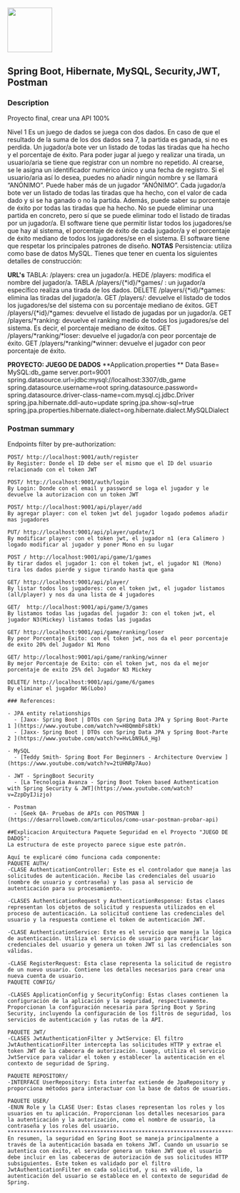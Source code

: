# 
<p >
  <img src="src/main/resources/images/logos.png" width="100" />

</p>

## Spring Boot, Hibernate, MySQL, Security,JWT, Postman

### Description

Proyecto final, crear una API 100%

Nivel 1
Es un juego de dados se juega con dos dados. En caso de que el resultado de la suma de los dos dados sea 7, la partida es ganada, si no es perdida. Un jugador/a bote ver un listado de todas las tiradas que ha hecho y el porcentaje de éxito.
Para poder jugar al juego y realizar una tirada, un usuario/aria se tiene que registrar con un nombre no repetido. Al crearse, se le asigna un identificador numérico único y una fecha de registro. Si el usuario/aria así lo desea, puedes no añadir ningún nombre y se llamará “ANÓNIMO”. Puede haber más de un jugador “ANÓNIMO”.
Cada jugador/a bote ver un listado de todas las tiradas que ha hecho, con el valor de cada dado y si se ha ganado o no la partida. Además, puede saber su porcentaje de éxito por todas las tiradas que ha hecho.
No se puede eliminar una partida en concreto, pero sí que se puede eliminar todo el listado de tiradas por un jugador/a.
El software tiene que permitir listar todos los jugadores/se que hay al sistema, el porcentaje de éxito de cada jugador/a y el porcentaje de éxito mediano de todos los jugadores/se en el sistema.
El software tiene que respetar los principales patrones de diseño.
**NOTAS**
Persistencia: utiliza como base de datos MySQL. 
Tienes que tener en cuenta los siguientes detalles de construcción:

**URL's** 
TABLA: /players: crea un jugador/a.
HEDE /players: modifica el nombre del jugador/a.
TABLA /players/{*id}/*games/ : un jugador/a específico realiza una tirada de los dados.
DELETE /players/{*id}/*games: elimina las tiradas del jugador/a.
GET /players/: devuelve el listado de todos los jugadores/se del sistema con su porcentaje mediano de éxitos.
GET /players/{*id}/*games: devuelve el listado de jugadas por un jugador/a.
GET /players/*ranking: devuelve el ranking medio de todos los jugadores/se del sistema. Es decir, el porcentaje mediano de éxitos.
GET /players/*ranking/*loser: devuelve el jugador/a con peor porcentaje de éxito.
GET /players/*ranking/*winner: devuelve el jugador con peor porcentaje de éxito.

**PROYECTO: JUEGO DE DADOS** 
**Application.properties **
Data Base= MySQL:db_game
server.port=9001
spring.datasource.url=jdbc:mysql://localhost:3307/db_game
spring.datasource.username=root
spring.datasource.password=
spring.datasource.driver-class-name=com.mysql.cj.jdbc.Driver
spring.jpa.hibernate.ddl-auto=update
spring.jpa.show-sql=true
spring.jpa.properties.hibernate.dialect=org.hibernate.dialect.MySQLDialect

### Postman summary 
Endpoints filter by pre-authorization:
```
POST/ http://localhost:9001/auth/register
By Register: Donde el ID debe ser el mismo que el ID del usuario relacionado con el token JWT

POST/ http://localhost:9001/auth/login
By Login: Donde con el email y password se loga el jugador y le devuelve la autorizacion con un token JWT

POST/ http://localhost:9001/api/player/add
By agregar player: con el token jwt del jugador logado podemos añadir mas jugadores

PUT/ http://localhost:9001/api/player/update/1
By modificar player: con el token jwt, el jugador n1 (era Calimero ) logado modificar al jugador y poner Mono en su lugar

POST / http://localhost:9001/api/game/1/games
By tirar dados el jugador 1: con el token jwt, el jugador N1 (Mono) tira los dados pierde y sigue tirando hasta que gana

GET/ http://localhost:9001/api/player/
By listar todos los jugadores: con el token jwt, el jugador listamos (all/player) y nos da una lista de 4 jugadores

GET/  http://localhost:9001/api/game/3/games
By listamos todas las jugadas del jugador 3: con el token jwt, el jugador N3(Mickey) listamos todas las jugadas

GET/ http://localhost:9001/api/game/ranking/loser
By peor Porcentaje Exito: con el token jwt, nos da el peor porcentaje de exito 20% del Jugador N1 Mono

GET/ http://localhost:9001/api/game/ranking/winner
By mejor Porcentaje de Exito: con el token jwt, nos da el mejor porcentaje de exito 25% del Jugador N3 Mickey

DELETE/ http://localhost:9001/api/game/6/games
By eliminar el jugador N6(Lobo)

### References:

- JPA entity relationships
  - [Jaxx- Spring Boot | DTOs con Spring Data JPA y Spring Boot-Parte 1 ](https://www.youtube.com/watch?v=H8QmmbFs8tk)
  - [Jaxx- Spring Boot | DTOs con Spring Data JPA y Spring Boot-Parte 2 ](https://www.youtube.com/watch?v=HvLbN9L6_Hg)

- MySQL
  - [Teddy Smith- Spring Boot For Beginners - Architecture Overview ] (https://www.youtube.com/watch?v=2tUHNRp7Auo)

- JWT - SpringBoot Security
  - [La Tecnologia Avanza - Spring Boot Token based Authentication with Spring Security & JWT](https://www.youtube.com/watch?v=ZzpDyIJizjo)

- Postman
  - [Geek QA- Pruebas de APIs con POSTMAN ](https://desarrolloweb.com/articulos/como-usar-postman-probar-api)
  
##Explicacion Arquitectura Paquete Seguridad en el Proyecto "JUEGO DE DADOS":
La estructura de este proyecto parece sigue este patrón.

Aquí te explicaré cómo funciona cada componente:
PAQUETE AUTH/
-CLASE AuthenticationController: Este es el controlador que maneja las solicitudes de autenticación. Recibe las credenciales del usuario (nombre de usuario y contraseña) y las pasa al servicio de autenticación para su procesamiento.

-CLASES AuthenticationRequest y AuthenticationResponse: Estas clases representan los objetos de solicitud y respuesta utilizados en el proceso de autenticación. La solicitud contiene las credenciales del usuario y la respuesta contiene el token de autenticación JWT.

-CLASE AuthenticationService: Este es el servicio que maneja la lógica de autenticación. Utiliza el servicio de usuario para verificar las credenciales del usuario y genera un token JWT si las credenciales son válidas.

-CLASE RegisterRequest: Esta clase representa la solicitud de registro de un nuevo usuario. Contiene los detalles necesarios para crear una nueva cuenta de usuario.
PAQUETE CONFIG/

-CLASES ApplicationConfig y SecurityConfig: Estas clases contienen la configuración de la aplicación y la seguridad, respectivamente. Proporcionan la configuración necesaria para Spring Boot y Spring Security, incluyendo la configuración de los filtros de seguridad, los servicios de autenticación y las rutas de la API.

PAQUETE JWT/
-CLASES JwtAuthenticationFilter y JwtService: El filtro JwtAuthenticationFilter intercepta las solicitudes HTTP y extrae el token JWT de la cabecera de autorización. Luego, utiliza el servicio JwtService para validar el token y establecer la autenticación en el contexto de seguridad de Spring.

PAQUETE REPOSITORY/
-INTERFACE UserRepository: Esta interfaz extiende de JpaRepository y proporciona métodos para interactuar con la base de datos de usuarios.

PAQUETE USER/
-ENUN Role y la CLASE User: Estas clases representan los roles y los usuarios en tu aplicación. Proporcionan los detalles necesarios para la autenticación y la autorización, como el nombre de usuario, la contraseña y los roles del usuario.
*********************************************************************************************************************************************************************************
En resumen, la seguridad en Spring Boot se maneja principalmente a través de la autenticación basada en tokens JWT. Cuando un usuario se autentica con éxito, el servidor genera un token JWT que el usuario debe incluir en las cabeceras de autorización de sus solicitudes HTTP subsiguientes. Este token es validado por el filtro JwtAuthenticationFilter en cada solicitud, y si es válido, la autenticación del usuario se establece en el contexto de seguridad de Spring.



